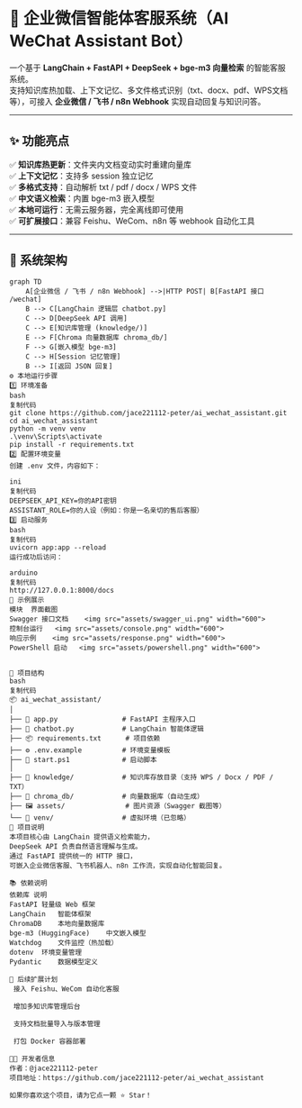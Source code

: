# 🤖 企业微信智能体客服系统（AI WeChat Assistant Bot）

一个基于 **LangChain + FastAPI + DeepSeek + bge-m3 向量检索** 的智能客服系统。  
支持知识库热加载、上下文记忆、多文件格式识别（txt、docx、pdf、WPS文档等），可接入 **企业微信 / 飞书 / n8n Webhook** 实现自动回复与知识问答。

---

## ✨ 功能亮点

✅ **知识库热更新**：文件夹内文档变动实时重建向量库  
✅ **上下文记忆**：支持多 session 独立记忆  
✅ **多格式支持**：自动解析 txt / pdf / docx / WPS 文件  
✅ **中文语义检索**：内置 bge-m3 嵌入模型  
✅ **本地可运行**：无需云服务器，完全离线即可使用  
✅ **可扩展接口**：兼容 Feishu、WeCom、n8n 等 webhook 自动化工具  

---

## 🧩 系统架构

```mermaid
graph TD
    A[企业微信 / 飞书 / n8n Webhook] -->|HTTP POST| B[FastAPI 接口 /wechat]
    B --> C[LangChain 逻辑层 chatbot.py]
    C --> D[DeepSeek API 调用]
    C --> E[知识库管理 (knowledge/)]
    E --> F[Chroma 向量数据库 chroma_db/]
    F --> G[嵌入模型 bge-m3]
    C --> H[Session 记忆管理]
    B --> I[返回 JSON 回复]
⚙️ 本地运行步骤
1️⃣ 环境准备
bash
复制代码
git clone https://github.com/jace221112-peter/ai_wechat_assistant.git
cd ai_wechat_assistant
python -m venv venv
.\venv\Scripts\activate
pip install -r requirements.txt
2️⃣ 配置环境变量
创建 .env 文件，内容如下：

ini
复制代码
DEEPSEEK_API_KEY=你的API密钥
ASSISTANT_ROLE=你的人设（例如：你是一名亲切的售后客服）
3️⃣ 启动服务
bash
复制代码
uvicorn app:app --reload
运行成功后访问：

arduino
复制代码
http://127.0.0.1:8000/docs
🌈 示例展示
模块	界面截图
Swagger 接口文档	<img src="assets/swagger_ui.png" width="600">
控制台运行	<img src="assets/console.png" width="600">
响应示例	<img src="assets/response.png" width="600">
PowerShell 启动	<img src="assets/powershell.png" width="600">


📂 项目结构
bash
复制代码
📦 ai_wechat_assistant/
│
├── 🧠 app.py                # FastAPI 主程序入口
├── 🤖 chatbot.py            # LangChain 智能体逻辑
├── 📦 requirements.txt      # 项目依赖
├── ⚙️ .env.example          # 环境变量模板
├── 🚀 start.ps1             # 启动脚本
│
├── 📘 knowledge/            # 知识库存放目录（支持 WPS / Docx / PDF / TXT）
├── 💾 chroma_db/            # 向量数据库（自动生成）
├── 🖼️ assets/               # 图片资源（Swagger 截图等）
└── 🧩 venv/                 # 虚拟环境（已忽略）
💬 项目说明
本项目核心由 LangChain 提供语义检索能力，
DeepSeek API 负责自然语言理解与生成。
通过 FastAPI 提供统一的 HTTP 接口，
可嵌入企业微信客服、飞书机器人、n8n 工作流，实现自动化智能回复。

📚 依赖说明
依赖库	说明
FastAPI	轻量级 Web 框架
LangChain	智能体框架
ChromaDB	本地向量数据库
bge-m3 (HuggingFace)	中文嵌入模型
Watchdog	文件监控（热加载）
dotenv	环境变量管理
Pydantic	数据模型定义

🚀 后续扩展计划
 接入 Feishu、WeCom 自动化客服

 增加多知识库管理后台

 支持文档批量导入与版本管理

 打包 Docker 容器部署

👨‍💻 开发者信息
作者：@jace221112-peter
项目地址：https://github.com/jace221112-peter/ai_wechat_assistant

如果你喜欢这个项目，请为它点一颗 ⭐ Star！